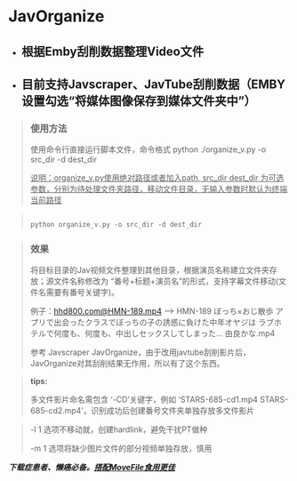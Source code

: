 # JavOrganize

- ## 根据Emby刮削数据整理Video文件

- ## 目前支持Javscraper、JavTube刮削数据（EMBY设置勾选“将媒体图像保存到媒体文件夹中”）

> ### 使用方法
>
> 使用命令行直接运行脚本文件，命令格式 python ./organize_v.py -o src_dir -d dest_dir
>
> <u>说明：organize_v.py使用绝对路径或者加入path, src_dir dest_dir 为可选参数，分别为待处理文件夹路径，移动文件目录，无输入参数时默认为终端当前路径</u>

> ```python
>
> python organize_v.py -o src_dir -d dest_dir
>
> ```
>

> ### 效果
> 将目标目录的Jav视频文件整理到其他目录，根据演员名称建立文件夹存放；源文件名称修改为 “番号+标题+演员名”的形式，支持字幕文件移动(文件名需要有番号关键字)。
>
> 例子：hhd800.com@HMN-189.mp4 --> HMN-189 ぼっち×おじ散歩 アプリで出会ったクラスでぼっちの子の誘惑に負けた中年オヤジは ラブホテルで何度も、何度も、中出しセックスしてしまった… 由良かな.mp4
>
> 参考 Javscraper JavOrganize，由于改用javtube刮削影片后，JavOrganize对其刮削结果无作用，所以有了这个东西。



> **tips:**
>
> 多文件影片命名需包含 ‘-CD’关键字，例如 ‘STARS-685-cd1.mp4 STARS-685-cd2.mp4’，识别成功后创建番号文件夹单独存放多文件影片

> -l 1 选项不移动就，创建hardlink，避免干扰PT做种
>
> -m 1 选项将缺少图片文件的部分视频单独存放，慎用

***下载症患者、懒癌必备。[搭配MoveFile食用更佳](https://github.com/callerin/FileRename/blob/main/MoveFile.py)***

